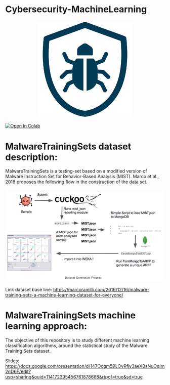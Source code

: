# Cybersecurity-MachineLearning

<h3 align="center">
  <img src="Figures/sample.png" width="300">
</h3>

<a href="https://colab.research.google.com/drive/1CZ4LkjndhTLKxXEV_aGQYJ0PF4jzHyvO?usp=sharing"><img src="https://colab.research.google.com/assets/colab-badge.svg" alt="Open In Colab"></a>

# MalwareTrainingSets dataset description:

MalwareTrainingSets is a testing-set based on a modified version of Malware Instruction Set for Behavior-Based Analysis (MIST). Marco et al., 2016 proposes the following flow in the construction of the data set.

<h3 align="center">
  <img src="Figures/dataset_diagram.png" width="500">
</h3>

Link dataset base line: https://marcoramilli.com/2016/12/16/malware-training-sets-a-machine-learning-dataset-for-everyone/

# MalwareTrainingSets machine learning approach:

The objective of this repository is to study different machine learning classification algorithms, around the statistical study of the Malware Training Sets dataset.

Slides: https://docs.google.com/presentation/d/147Ocgm59LOvRfjy3aeXBsNuOqIm2nD6F/edit?usp=sharing&ouid=114172395456761878668&rtpof=true&sd=true